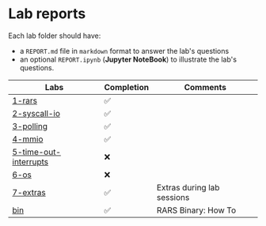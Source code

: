 # Lab reports

Each lab folder should have:

- a `REPORT.md` file in `markdown` format to answer the lab's questions
- an optional `REPORT.ipynb` (**Jupyter NoteBook**) to illustrate the lab's questions.

| Labs | Completion | Comments |
|-|-|-|
| [1-rars](1-rars)                               | &#x2705;  |
| [2-syscall-io](2-syscall-io)                   | &#x2705;  |
| [3-polling](3-polling)                         | &#x2705;  |
| [4-mmio](4-mmio)                               | &#x2705;  |
| [5-time-out-interrupts](5-time-out-interrupts) | :x:  |
| [6-os](6-os)                                   | :x:  |
| [7-extras](7-extras)                           | &#x2705; | Extras during lab sessions |
| [bin](bin)                                     | &#x2705; | RARS Binary: How To        |
